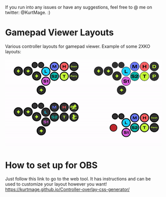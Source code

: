 If you run into any issues or have any suggestions, feel free to @ me on twitter: @KurtMage. :)

# Gamepad Viewer Layouts

Various controller layouts for gamepad viewer. Example of some 2XKO layouts:

![](https://github.com/KurtMage/KurtMage.github.io/blob/main/gifs/4%20layouts%20including%20stick.gif)

# How to set up for OBS

Just follow this link to go to the web tool. It has instructions and can be used to customize your layout however you want!
https://kurtmage.github.io/Controller-overlay-css-generator/
